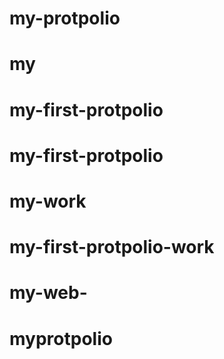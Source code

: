 # my-protpolio
# my
# my-first-protpolio
# my-first-protpolio
# my-work
# my-first-protpolio-work
# my-web-
# myprotpolio
